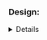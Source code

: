 ### Design:
<details about implementation such as data structures and algorithms used>
For this problem my first step is to order the array using quicksort.
Then I use the array as an stack poping the numbers from higher to 
lower and creating the number that would have the maximum sum.

### Time Complexity:
<Big O notation with brief explanation>
I belive is (n log n) 

### Space Complexity:
<Big O notation with brief explanation>
here i belive is O(1)  cuz i save some space by ordering the array itself.